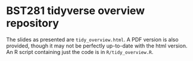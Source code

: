 # BST281 tidyverse overview repository

The slides as presented are `tidy_overview.html`. A PDF version is also provided, though it may not be perfectly up-to-date with the html version. An R script containing just the code is in `R/tidy_overview.R`.